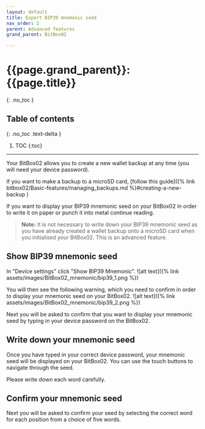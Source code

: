 ```yaml
---
layout: default
title: Export BIP39 mnemonic seed
nav_order: 2
parent: Advanced features
grand_parent: BitBox02

---
```

# {{page.grand_parent}}: {{page.title}}
{: .no_toc }

## Table of contents
{: .no_toc .text-delta }

1. TOC
{:toc}
---
Your BitBox02 allows you to create a new wallet backup at any time (you will need your device password).

If you want to make a backup to a microSD card, [follow this guide]({% link bitbox02/Basic-features/managing_backups.md %}#creating-a-new-backup )

If you want to display your BIP39 mnemonic seed on your BitBox02 in order to write it on paper or punch it into metal continue reading.
> **Note:** It is not necessary to write down your BIP39 mnemonic seed as you have already created a wallet backup onto a microSD card when you initialised your BitBox02. This is an advanced feature.

## Show BIP39 mnemonic seed
In "Device settings" click "Show BIP39 Mnemonic".
![alt text]({% link assets/images/BitBox02_mnemonic/bip39_1.png %})

You will then see the following warning, which you need to confirm in order to display your mnemonic seed on your BitBox02.
![alt text]({% link assets/images/BitBox02_mnemonic/bip39_2.png %})

Next you will be asked to confirm that you want to display your mnemonic seed by typing in your device password on the BitBox02.

## Write down your mnemonic seed
Once you have typed in your correct device password, your mnemonic seed will be displayed on your BitBox02. You can use the touch buttons to navigate through the seed.

Please write down each word carefully.

## Confirm your mnemonic seed
Next you will be asked to confirm your seed by selecting the correct word for each position from a choice of five words.
